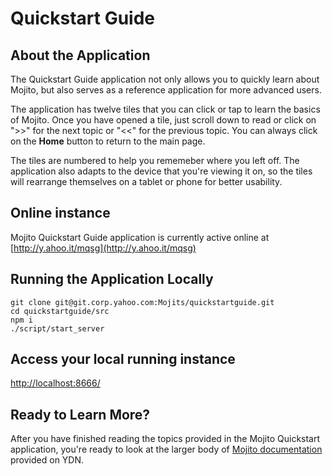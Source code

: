 # Quickstart Guide

## About the Application

The Quickstart Guide application not only allows you to quickly
learn about Mojito, but also serves as a reference application for
more advanced users.

The application has twelve tiles that you can click or tap
to learn the basics of Mojito. Once you have opened a tile, just
scroll down to read or click on ">>" for the next topic
or "<<" for the previous topic. You can always click on
the **Home** button to return to the main page.

The tiles are numbered to help you rememeber where you left off.
The application also adapts to the device that you're viewing it on,
so the tiles will rearrange themselves on a tablet or phone for
better usability. 

## Online instance
Mojito Quickstart Guide application is currently active online at [http://y.ahoo.it/mqsg](http://y.ahoo.it/mqsg)

## Running the Application Locally

    git clone git@git.corp.yahoo.com:Mojits/quickstartguide.git
    cd quickstartguide/src
    npm i
    ./script/start_server


## Access your local running instance

[http://localhost:8666/](http://localhost:8666/)

## Ready to Learn More?

After you have finished reading the topics provided in the Mojito Quickstart application,
you're ready to look at the larger body of [Mojito documentation](http://developer.yahoo.com/cocktails/mojito/docs)
provided on YDN. 

